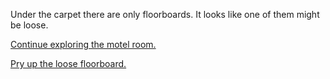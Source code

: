 Under the carpet there are only floorboards. It looks like one of them might be loose.

[Continue exploring the motel room.](../explore-room/room.md)

[Pry up the loose floorboard.](../pry-floorboard/floorboard.md)
